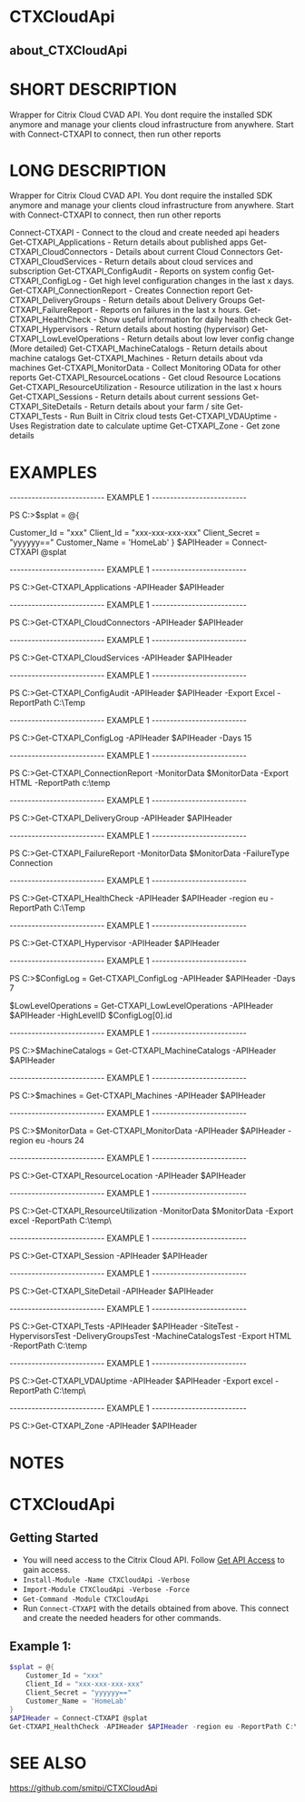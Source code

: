 # CTXCloudApi
## about_CTXCloudApi

# SHORT DESCRIPTION
Wrapper for Citrix Cloud CVAD API. You dont require the installed SDK anymore and manage your clients cloud infrastructure from anywhere. Start with Connect-CTXAPI to connect, then run other reports

# LONG DESCRIPTION
Wrapper for Citrix Cloud CVAD API. You dont require the installed SDK anymore and manage your clients cloud infrastructure from anywhere. Start with Connect-CTXAPI to connect, then run other reports
 
Connect-CTXAPI - Connect to the cloud and create needed api headers
Get-CTXAPI_Applications - Return details about published apps
Get-CTXAPI_CloudConnectors - Details about current Cloud Connectors
Get-CTXAPI_CloudServices - Return details about cloud services and subscription
Get-CTXAPI_ConfigAudit - Reports on system config
Get-CTXAPI_ConfigLog - Get high level configuration changes in the last x days.
Get-CTXAPI_ConnectionReport - Creates Connection report
Get-CTXAPI_DeliveryGroups - Return details about Delivery Groups
Get-CTXAPI_FailureReport - Reports on failures in the last x hours.
Get-CTXAPI_HealthCheck - Show useful information for daily health check
Get-CTXAPI_Hypervisors - Return details about hosting (hypervisor)
Get-CTXAPI_LowLevelOperations - Return details about low lever config change (More detailed)
Get-CTXAPI_MachineCatalogs - Return details about machine catalogs
Get-CTXAPI_Machines - Return details about vda machines
Get-CTXAPI_MonitorData - Collect Monitoring OData for other reports
Get-CTXAPI_ResourceLocations - Get cloud Resource Locations
Get-CTXAPI_ResourceUtilization - Resource utilization in the last x hours
Get-CTXAPI_Sessions - Return details about current sessions
Get-CTXAPI_SiteDetails - Return details about your farm / site
Get-CTXAPI_Tests - Run Built in Citrix cloud tests
Get-CTXAPI_VDAUptime - Uses Registration date to calculate uptime
Get-CTXAPI_Zone - Get zone details


# EXAMPLES

-------------------------- EXAMPLE 1 --------------------------

PS C:\>$splat = @{

Customer_Id = "xxx"
	Client_Id = "xxx-xxx-xxx-xxx"
	Client_Secret = "yyyyyy=="
	Customer_Name = 'HomeLab'
}
$APIHeader = Connect-CTXAPI @splat





-------------------------- EXAMPLE 1 --------------------------

PS C:\>Get-CTXAPI_Applications -APIHeader $APIHeader







-------------------------- EXAMPLE 1 --------------------------

PS C:\>Get-CTXAPI_CloudConnectors -APIHeader $APIHeader







-------------------------- EXAMPLE 1 --------------------------

PS C:\>Get-CTXAPI_CloudServices -APIHeader $APIHeader







-------------------------- EXAMPLE 1 --------------------------

PS C:\>Get-CTXAPI_ConfigAudit -APIHeader $APIHeader -Export Excel -ReportPath C:\Temp







-------------------------- EXAMPLE 1 --------------------------

PS C:\>Get-CTXAPI_ConfigLog -APIHeader $APIHeader -Days 15







-------------------------- EXAMPLE 1 --------------------------

PS C:\>Get-CTXAPI_ConnectionReport -MonitorData $MonitorData -Export HTML -ReportPath c:\temp







-------------------------- EXAMPLE 1 --------------------------

PS C:\>Get-CTXAPI_DeliveryGroup -APIHeader $APIHeader







-------------------------- EXAMPLE 1 --------------------------

PS C:\>Get-CTXAPI_FailureReport -MonitorData $MonitorData -FailureType Connection







-------------------------- EXAMPLE 1 --------------------------

PS C:\>Get-CTXAPI_HealthCheck -APIHeader $APIHeader -region eu -ReportPath C:\Temp







-------------------------- EXAMPLE 1 --------------------------

PS C:\>Get-CTXAPI_Hypervisor -APIHeader $APIHeader







-------------------------- EXAMPLE 1 --------------------------

PS C:\>$ConfigLog = Get-CTXAPI_ConfigLog -APIHeader $APIHeader -Days 7

$LowLevelOperations = Get-CTXAPI_LowLevelOperations -APIHeader $APIHeader -HighLevelID $ConfigLog[0].id





-------------------------- EXAMPLE 1 --------------------------

PS C:\>$MachineCatalogs = Get-CTXAPI_MachineCatalogs -APIHeader $APIHeader







-------------------------- EXAMPLE 1 --------------------------

PS C:\>$machines = Get-CTXAPI_Machines -APIHeader $APIHeader







-------------------------- EXAMPLE 1 --------------------------

PS C:\>$MonitorData = Get-CTXAPI_MonitorData -APIHeader $APIHeader -region eu -hours 24







-------------------------- EXAMPLE 1 --------------------------

PS C:\>Get-CTXAPI_ResourceLocation -APIHeader $APIHeader







-------------------------- EXAMPLE 1 --------------------------

PS C:\>Get-CTXAPI_ResourceUtilization -MonitorData $MonitorData -Export excel -ReportPath C:\temp\







-------------------------- EXAMPLE 1 --------------------------

PS C:\>Get-CTXAPI_Session -APIHeader $APIHeader







-------------------------- EXAMPLE 1 --------------------------

PS C:\>Get-CTXAPI_SiteDetail -APIHeader $APIHeader







-------------------------- EXAMPLE 1 --------------------------

PS C:\>Get-CTXAPI_Tests -APIHeader $APIHeader -SiteTest -HypervisorsTest -DeliveryGroupsTest -MachineCatalogsTest -Export HTML -ReportPath C:\temp







-------------------------- EXAMPLE 1 --------------------------

PS C:\>Get-CTXAPI_VDAUptime -APIHeader $APIHeader -Export excel -ReportPath C:\temp\







-------------------------- EXAMPLE 1 --------------------------

PS C:\>Get-CTXAPI_Zone -APIHeader $APIHeader











# NOTES
# CTXCloudApi
## Getting Started
- You will need access to the Citrix Cloud API. Follow [Get API Access](https://developer.cloud.com/getting-started/docs/overview) to gain access.
- `Install-Module -Name CTXCloudApi -Verbose`
- `Import-Module CTXCloudApi -Verbose -Force`
- `Get-Command -Module CTXCloudApi`
- Run `Connect-CTXAPI` with the details obtained from above. This connect and create the needed headers for other commands.

## Example 1:
```powershell
$splat = @{
	Customer_Id = "xxx"
	Client_Id = "xxx-xxx-xxx-xxx"
	Client_Secret = "yyyyyy=="
	Customer_Name = 'HomeLab'
}
$APIHeader = Connect-CTXAPI @splat
Get-CTXAPI_HealthCheck -APIHeader $APIHeader -region eu -ReportPath C:\Temp\
```


# SEE ALSO
https://github.com/smitpi/CTXCloudApi

